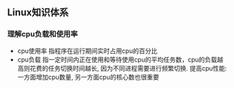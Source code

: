 ## Linux知识体系
### 理解cpu负载和使用率
- cpu使用率 指程序在运行期间实时占用cpu的百分比
- cpu负载 指一定时间内正在使用和等待使用cpu的平均任务数，cpu的负载越高则花费的任务切换时间越长, 因为不同进程需要进行频繁切换.
提高cpu性能: 一方面增加cpu数量, 另一方面cpu的核心数也很重要
